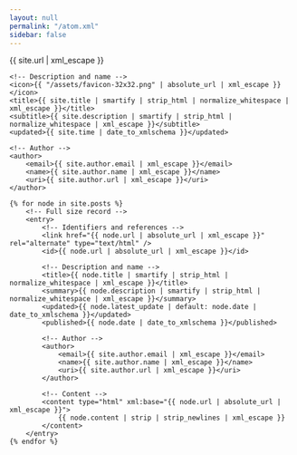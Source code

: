 ```yaml
---
layout: null
permalink: "/atom.xml"
sidebar: false
---
```


<?xml version="1.0" encoding="utf-8"?>

<feed xmlns="http://www.w3.org/2005/Atom">
    <!-- Identifiers and references -->
    <link href="{{ site.rss | absolute_url | xml_escape }}" rel="self" type="application/atom+xml" />
    <link href="{{ site.url | xml_escape }}" rel="alternate" type="text/html" />
    <id>{{ site.url | xml_escape }}</id>

    <!-- Description and name -->
    <icon>{{ "/assets/favicon-32x32.png" | absolute_url | xml_escape }}</icon>
    <title>{{ site.title | smartify | strip_html | normalize_whitespace | xml_escape }}</title>
    <subtitle>{{ site.description | smartify | strip_html | normalize_whitespace | xml_escape }}</subtitle>
    <updated>{{ site.time | date_to_xmlschema }}</updated>

    <!-- Author -->
    <author>
        <email>{{ site.author.email | xml_escape }}</email>
        <name>{{ site.author.name | xml_escape }}</name>
        <uri>{{ site.author.url | xml_escape }}</uri>
    </author>

    {% for node in site.posts %}
        <!-- Full size record -->
        <entry>
            <!-- Identifiers and references -->
            <link href="{{ node.url | absolute_url | xml_escape }}" rel="alternate" type="text/html" />
            <id>{{ node.url | absolute_url | xml_escape }}</id>

            <!-- Description and name -->
            <title>{{ node.title | smartify | strip_html | normalize_whitespace | xml_escape }}</title>
            <summary>{{ node.description | smartify | strip_html | normalize_whitespace | xml_escape }}</summary>
            <updated>{{ node.latest_update | default: node.date | date_to_xmlschema }}</updated>
            <published>{{ node.date | date_to_xmlschema }}</published>

            <!-- Author -->
            <author>
                <email>{{ site.author.email | xml_escape }}</email>
                <name>{{ site.author.name | xml_escape }}</name>
                <uri>{{ site.author.url | xml_escape }}</uri>
            </author>

            <!-- Content -->
            <content type="html" xml:base="{{ node.url | absolute_url | xml_escape }}">
                {{ node.content | strip | strip_newlines | xml_escape }}
            </content>
        </entry>
    {% endfor %}
</feed>
